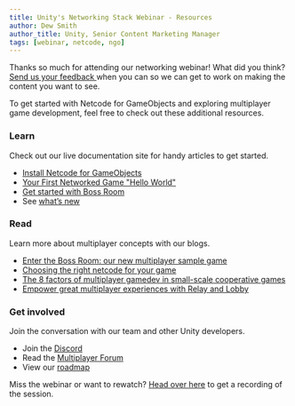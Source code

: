 ```yaml
---
title: Unity's Networking Stack Webinar - Resources
author: Dew Smith
author_title: Unity, Senior Content Marketing Manager
tags: [webinar, netcode, ngo]
---
```


Thanks so much for attending our networking webinar! What did you think? [Send us your feedback ](https://unitysoftware.co1.qualtrics.com/jfe/form/SV_2nvTUCkLQI5sIwS?Source=email) when you can so we can get to work on making the content you want to see.

To get started with Netcode for GameObjects and exploring multiplayer game development, feel free to check out these additional resources. 

### Learn
Check out our live documentation site for handy articles to get started.
* [Install Netcode for GameObjects](https://docs-multiplayer.unity3d.com/docs/migration/install)
* [Your First Networked Game "Hello World"](https://docs-multiplayer.unity3d.com/docs/tutorials/helloworld/helloworldintro/index.html)
* [Get started with Boss Room](https://docs-multiplayer.unity3d.com/docs/learn/bossroom)
* See [what’s new](https://docs-multiplayer.unity3d.com/releases/introduction)

### Read
Learn more about multiplayer concepts with our blogs. 
* [Enter the Boss Room: our new multiplayer sample game](https://blog.unity.com/games/enter-the-boss-room-our-new-multiplayer-sample-game)
* [Choosing the right netcode for your game](https://blog.unity.com/technology/choosing-the-right-netcode-for-your-game)
* [The 8 factors of multiplayer gamedev in small-scale cooperative games](https://blog.unity.com/games/the-8-factors-of-multiplayer-gamedev-in-small-scale-cooperative-games-ft-breakwaters)
* [Empower great multiplayer experiences with Relay and Lobby](https://blog.unity.com/games/empower-great-multiplayer-experiences-with-relay-and-lobby)

### Get involved
Join the conversation with our team and other Unity developers. 
* Join the [Discord](https://discord.com/invite/FM8SE9E)
* Read the [Multiplayer Forum](https://forum.unity.com/forums/multiplayer.26/)
* View our [roadmap](https://unity.com/roadmap/unity-platform/multiplayer-networking)

Miss the webinar or want to rewatch? [Head over here](https://create.unity.com/introducing-unity-networking-stack-webinar) to get a recording of the session. 